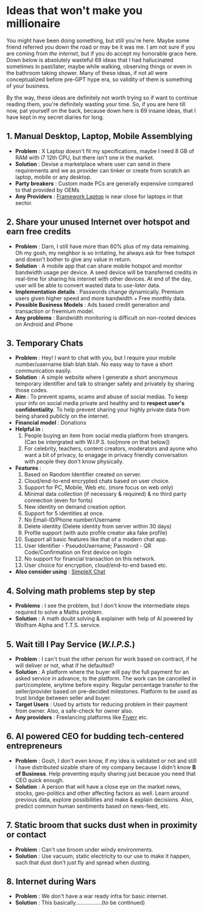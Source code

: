 # Ideas that won't make you millionaire

You might have been doing something, but still you're here. Maybe some friend referred you down the road or may be it was me. I am not sure if you are coming from *the internet*, but if you do accept my honorable grace here. Down below is absolutely wasteful 69 ideas that I had hallucinated sometimes in past/later, maybe while walking, observing things or even in the bathroom taking shower. Many of these ideas, if not all were conceptualized before pre-GPT hype era, so validity of them is something of your business.

By the way, these ideas are definitely not worth trying so if want to continue reading them, you're definitely wasting your time. So, if you are here till now, pat yourself on the back, because down here is 69 insane ideas, that I have kept in my secret diaries for long.

## 1. Manual Desktop, Laptop, Mobile Assemblying
- **Problem** : X Laptop doesn't fit my specifications, maybe I need 8 GB of RAM with i7 12th CPU, but there isn't one in the market.
- **Solution** : Devise a marketplace where user can send in there requirements and we as provider can tinker or create from scratch an laptop, mobile or any desktop.
- **Party breakers** : Custom made PCs are generally expensive compared to that provided by OEMs
- **Any Providers** : [Framework Laptop](https://frame.work/) is near close for laptops in that sector.

## 2. Share your unused Internet over hotspot and earn free credits
- **Problem** : Darn, I still have more than 60% plus of my data remaining. Oh my gosh, my neighbor is so irritating, he always ask for free hotspot and doesn't bother to give any value in return.
- **Solution** : A mobile app that can share mobile hotspot and monitor bandwidth usage per device. A seed device will be transferred credits in real-time for sharing his internet with other devices. At end of the day, user will be able to convert wasted data to *use-later* data.
- **Implementation details** : Passwords change dynamically. Premium users given higher speed and more bandwidth + Free monthly data.
- **Possible Business Models** : Ads based credit generation and transaction or freemium model.
- **Any problems** : Bandwidth monitoring is difficult on non-rooted devices on Android and iPhone

## 3. Temporary Chats
- **Problem** : Hey! I want to chat with you, but I require your mobile number/username blah blah blah. No easy way to have a short communication easily.
- **Solution** : A simple website where I generate a short anonymous temporary identifier and talk to stranger safely and privately by sharing those codes.
- **Aim** : To prevent spams, scams and abuse of social medias. To keep your info on social media private and healthy and to **respect user's confidentiality**. To help prevent sharing your highly private data from being shared publicly on the internet.
- **Financial model** : Donations
- **Helpful in** : 
    1. People buying an item from social media platform from strangers. (Can be intergrated with W.I.P.S. too[more on that below])
    2. For celebrity, teachers, content creators, moderators and ayone who want a bit of privacy, to enagage in privacy friendly conversation with people they don't know physically.
- **Features** :
    1. Based on Random Identifier created on server.
    2. Cloud/end-to-end encrypted chats based on user choice.
    3. Support for PC, Mobile, Web etc. (more focus on web only)
    4. Minimal data collection (if necessary & required) & no third party connection (even for fonts)
    5. New identity on demand creation option.
    6. Support for 5 identities at once.
    7. No Email-ID/Phone number/Username
    8. Delete identity (Delete identity from server within 30 days)
    9. Profile support (with auto profile creator aka fake profile)
    10. Support all basic features like that of a modern chat app.
    11. User Identifier - PseudoUsername; Password - QR Code/Confirmation on first device on login
    12. No support for financial transaction on this network.
    13. User choice for encryption, cloud/end-to-end based etc.
- **Also consider using** : [SimpleX Chat](https://simplex.chat/)

## 4. Solving math problems step by step
- **Problems** : I see the problem, but I don't know the intermediate steps required to solve a Maths problem.
- **Solution** : A math doubt solving & explainer with help of AI powered by Wolfram Alpha and T.T.S. service.

## 5. Wait till I Pay Service (*W.I.P.S.*)
- **Problem** : I can't trust the other person for work based on contract, if he will deliver or not, what if he defaulted?
- **Solution** : A platform where the buyer will pay the full payment for an asked service in advance, to the platform. The work can be cancelled in part/complete, anytime before expiry. Regular percentage transfer to the seller/provider based on pre-decided milestones. Platform to be used as trust bridge between seller and buyer.
- **Target Users** : Used by artists for reducing problem in their payment from owner. Also, a safe-check for owner also.
- **Any providers** : Freelancing platforms like [Fiverr](https://www.fiverr.com/) etc.

## 6. AI powered CEO for budding tech-centered entrepreneurs
- **Problem** : Gosh, I don't even know, if my idea is validated or not and still I have distributed sizable share of my company because I didn't know **B of Business**. Help preventing equity sharing just because you need that CEO quick enough.
- **Solution** : A person that will have a close eye on the market news, stocks, geo-politics and other affecting factors as well. Learn around previous data, explore possibilities and make & explain decisions. Also, predict common human sentiments based on news-feed, etc.

## 7. Static broom that sucks dust when in proximity or contact
- **Problem** : Can't use broom under windy environments.
- **Solution** : Use vacuum, static electricity to our use to make it happen, such that dust don't just fly and spread when dusting.

## 8. Internet during Wars
- **Problem** : We don't have a war ready infra for basic internet.
- **Solution** : This basically.................(to be continued)